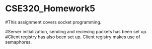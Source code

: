 # CSE320_Homework5

#This assignment covers socket programming.

#Server initialization, sending and recieving packets has been set up.
#Client registry has also been set up. Client registry makes use of semaphores.
